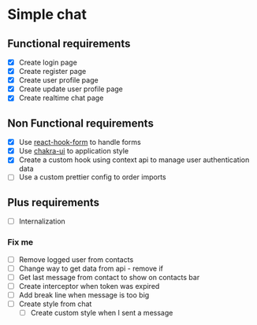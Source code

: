 # Simple chat

## Functional requirements

- [x] Create login page
- [x] Create register page
- [x] Create user profile page
- [x] Create update user profile page
- [x] Create realtime chat page

## Non Functional requirements

- [x] Use [react-hook-form](https://react-hook-form.com/) to handle forms
- [x] Use [chakra-ui](https://chakra-ui.com/) to application style
- [x] Create a custom hook using context api to manage user authentication data
- [ ] Use a custom prettier config to order imports

## Plus requirements

- [ ] Internalization

### Fix me

- [ ] Remove logged user from contacts
- [ ] Change way to get data from api - remove if
- [ ] Get last message from contact to show on contacts bar
- [ ] Create interceptor when token was expired
- [ ] Add break line when message is too big
- [ ] Create style from chat
  - [ ] Create custom style when I sent a message
